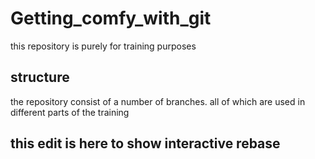 # Getting_comfy_with_git
this repository is purely for training purposes

## structure
the repository consist of a number of branches. 
all of which are used in different parts of the training

## this edit is here to show interactive rebase
